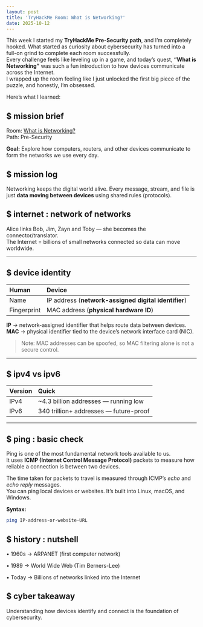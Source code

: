 ```yaml
---
layout: post
title: 'TryHackMe Room: What is Networking?'
date: 2025-10-12
---
```


This week I started my **TryHackMe Pre-Security path**, and I’m completely hooked. What started as curiosity about cybersecurity has turned into a full-on grind to complete each room successfully.  
Every challenge feels like leveling up in a game, and today’s quest, **“What is Networking”** was such a fun introduction to how devices communicate across the Internet.  
I wrapped up the room feeling like I just unlocked the first big piece of the puzzle, and honestly, I’m obsessed.

Here’s what I learned:

<h2>$ mission brief <span class="cursor"></span></h2>

Room: [What is Networking?](https://tryhackme.com/room/whatisnetworking)  
Path: Pre-Security

**Goal:**
Explore how computers, routers, and other devices communicate to form the networks we use every day.

<h2>$ mission log <span class="cursor"></span></h2>

Networking keeps the digital world alive. Every message, stream, and file is just **data moving between devices** using shared rules (protocols).

<h2>$ internet : network of networks <span class="cursor"></span></h2>

Alice links Bob, Jim, Zayn and Toby — she becomes the connector/translator.  
The Internet = billions of small networks connected so data can move worldwide.

---

<h2>$ device identity <span class="cursor"></span></h2>

| Human       | Device                                               |
| :---------- | :--------------------------------------------------- |
| Name        | IP address (**network-assigned digital identifier**) |
| Fingerprint | MAC address (**physical hardware ID**)               |

**IP** → network-assigned identifier that helps route data between devices.  
**MAC** → physical identifier tied to the device’s network interface card (NIC).

> Note: MAC addresses can be spoofed, so MAC filtering alone is not a secure control.

---

<h2>$ ipv4 vs ipv6 <span class="cursor"></span></h2>

| Version | Quick                                  |
| :------ | :------------------------------------- |
| IPv4    | ~4.3 billion addresses — running low   |
| IPv6    | 340 trillion+ addresses — future-proof |

---

<h2>$ ping : basic check <span class="cursor"></span></h2>

Ping is one of the most fundamental network tools available to us.  
It uses **ICMP (Internet Control Message Protocol)** packets to measure how reliable a connection is between two devices.

The time taken for packets to travel is measured through ICMP’s _echo_ and _echo reply_ messages.  
You can ping local devices or websites. It’s built into Linux, macOS, and Windows.

**Syntax:**

```bash
ping IP-address-or-website-URL
```

<h2>$ history : nutshell <span class="cursor"></span></h2>

• 1960s → ARPANET (first computer network)

• 1989 → World Wide Web (Tim Berners-Lee)

• Today → Billions of networks linked into the Internet

<h2>$ cyber takeaway <span class="cursor"></span></h2>

Understanding how devices identify and connect is the foundation of cybersecurity.
